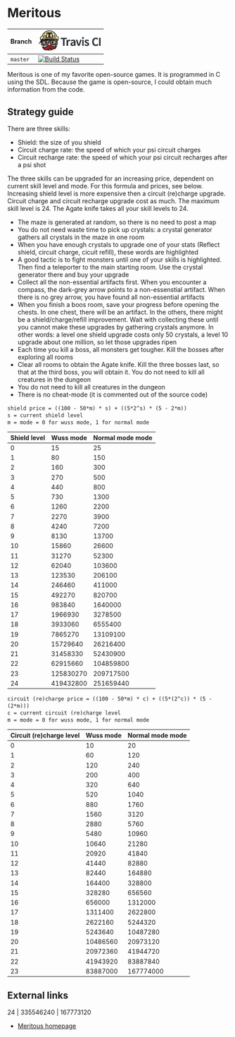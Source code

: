 # Meritous

Branch|[![Travis CI logo](pics/TravisCI.png)](https://travis-ci.org)
---|---
`master`|[![Build Status](https://travis-ci.org/richelbilderbeek/meritous.svg?branch=master)](https://travis-ci.org/richelbilderbeek/meritous)

Meritous is one of my favorite open-source games. 
It is programmed in C using the SDL. 
Because the game is open-source, 
I could obtain much information from the code.

## Strategy guide

There are three skills:

 * Shield: the size of you shield
 * Circuit charge rate: the speed of which your psi circuit charges
 * Circuit recharge rate: the speed of which your psi circuit recharges after a psi shot

The three skills can be upgraded for an increasing price, dependent on current skill level and mode. For this formula and prices, see below. Increasing shield level is more expensive then a circuit (re)charge upgrade. Circuit charge and circuit recharge upgrade cost as much. The maximum skill level is 24. The Agate knife takes all your skill levels to 24.

 * The maze is generated at random, so there is no need to post a map
 * You do not need waste time to pick up crystals: a crystal generator gathers all crystals in the maze in one room
 * When you have enough crystals to upgrade one of your stats (Reflect shield, circuit charge, cicuit refill), these words are highlighted
 * A good tactic is to fight monsters until one of your skills is highlighted. Then find a teleporter to the main starting room. Use the crystal generator there and buy your upgrade
 * Collect all the non-essential artifacts first. When you encounter a compass, the dark-grey arrow points to a non-essenstial artifact. When there is no grey arrow, you have found all non-essential artifacts
 * When you finish a boos room, save your progress before opening the chests. In one chest, there will be an artifact. In the others, there might be a shield/charge/refill improvement. Wait with collecting these until you cannot make these upgrades by gathering crystals anymore. In other words: a level one shield upgrade costs only 50 crystals, a level 10 upgrade about one million, so let those upgrades ripen
 * Each time you kill a boss, all monsters get tougher. Kill the bosses after exploring all rooms
 * Clear all rooms to obtain the Agate knife. Kill the three bosses last, so that at the third boss, you will obtain it. You do not need to kill all creatures in the dungeon
 * You do not need to kill all creatures in the dungeon
 * There is no cheat-mode (it is commented out of the source code)

```
shield price = ((100 - 50*m) * s) + ((5*2^s) * (5 - 2*m))
s = current shield level
m = mode = 0 for wuss mode, 1 for normal mode
```
 
Shield level | Wuss mode | Normal mode mode
---|---|---
0 | 15 | 25
1 | 80 | 150
2 | 160 | 300
3 | 270 | 500
4 | 440 | 800
5 | 730 | 1300
6 | 1260 | 2200
7 | 2270 | 3900
8 | 4240 | 7200
9 | 8130 | 13700
10 | 15860 | 26600
11 | 31270 | 52300
12 | 62040 | 103600
13 | 123530 | 206100
14 | 246460 | 411000
15 | 492270 | 820700
16 | 983840 | 1640000
17 | 1966930 | 3278500
18 | 3933060 | 6555400
19 | 7865270 | 13109100
20 | 15729640 | 26216400
21 | 31458330 | 52430900
22 | 62915660 | 104859800
23 | 125830270 | 209717500
24 | 419432800 | 251659440

```
circuit (re)charge price = ((100 - 50*m) * c) + ((5*(2^c)) * (5 - (2*m)))
c = current circuit (re)charge level
m = mode = 0 for wuss mode, 1 for normal mode
```

Circuit (re)charge level | Wuss mode | Normal mode mode
---|---|---
0 | 10 | 20
1 | 60 | 120
2 | 120 | 240
3 | 200 | 400
4 | 320 | 640
5 | 520 | 1040
6 | 880 | 1760
7 | 1560 | 3120
8 | 2880 | 5760
9 | 5480 | 10960
10 | 10640 | 21280
11 | 20920 | 41840
12 | 41440 | 82880
13 | 82440 | 164880
14 | 164400 | 328800
15 | 328280 | 656560
16 | 656000 | 1312000
17 | 1311400 | 2622800
18 | 2622160 | 5244320
19 | 5243640 | 10487280
20 | 10486560 | 20973120
21 | 20972360 | 41944720
22 | 41943920 | 83887840
23 | 83887000 | 167774000
## External links
24 | 335546240 | 167773120


 * [Meritous homepage](http://asceai.nfshost.com/meritous/)